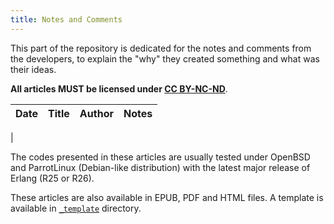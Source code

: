 ```yaml
---
title: Notes and Comments
---
```


This part of the repository is dedicated for the notes and comments
from the developers, to explain the "why" they created something and
what was their ideas.

**All articles MUST be licensed under [CC
BY-NC-ND](https://creativecommons.org/licenses/by-nc-nd/4.0/)**.

| Date       | Title                       | Author | Notes |
|------------|-----------------------------|--------|-------|
| 

The codes presented in these articles are usually tested under OpenBSD
and ParrotLinux (Debian-like distribution) with the latest major
release of Erlang (R25 or R26).

These articles are also available in EPUB, PDF and HTML files. A
template is available in [`_template`](_template) directory.
